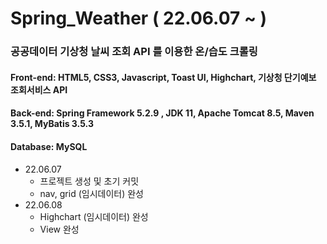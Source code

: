 # Spring_Weather ( 22.06.07 ~ )
### 공공데이터 기상청 날씨 조회 API 를 이용한 온/습도 크롤링
#### Front-end: HTML5, CSS3, Javascript, Toast UI, Highchart, 기상청 단기예보 조회서비스 API
#### Back-end: Spring Framework 5.2.9 , JDK 11, Apache Tomcat 8.5, Maven 3.5.1, MyBatis 3.5.3
#### Database: MySQL

- 22.06.07 
  - 프로젝트 생성 및 초기 커밋
  - nav, grid (임시데이터) 완성
- 22.06.08 
  - Highchart (임시데이터) 완성
  - View 완성

